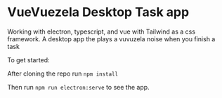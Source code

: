 # VueVuezela Desktop Task app

Working with electron, typescript, and vue with Tailwind as a css framework.
A desktop app the plays a vuvuzela noise when you finish a task

To get started:

After cloning the repo run `npm install`

Then run `npm run electron:serve` to see the app.
